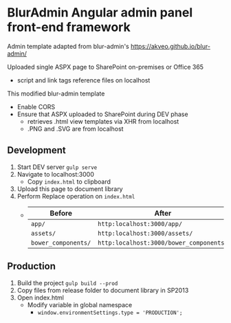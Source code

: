 # BlurAdmin Angular admin panel front-end framework

Admin template adapted from blur-admin's https://akveo.github.io/blur-admin/

Uploaded single ASPX page to SharePoint on-premises or Office 365
* script and link tags reference files on localhost

This modified blur-admin template
* Enable CORS
* Ensure that ASPX uploaded to SharePoint during DEV phase
    * retrieves .html view templates via XHR from localhost
    * .PNG and .SVG are from localhost

## Development
1. Start DEV server ```gulp serve```
2. Navigate to localhost:3000
    * Copy ```index.html``` to clipboard
3. Upload this page to document library
4. Perform Replace operation on ```index.html```
   *  | Before                     | After                                        |
      | -------------              |---------------                               | 
      | ```app/```                 | ```http:localhost:3000/app/```               |
      | ```assets/```              | ```http:localhost:3000/assets/```            |
      | ```bower_components/```    | ```http:localhost:3000/bower_components/```  |


## Production
1. Build the project ```gulp build --prod```
2. Copy files from release folder to document library in SP2013
3. Open index.html
    * Modify variable in global namespace
        * ```window.environmentSettings.type = 'PRODUCTION';```

